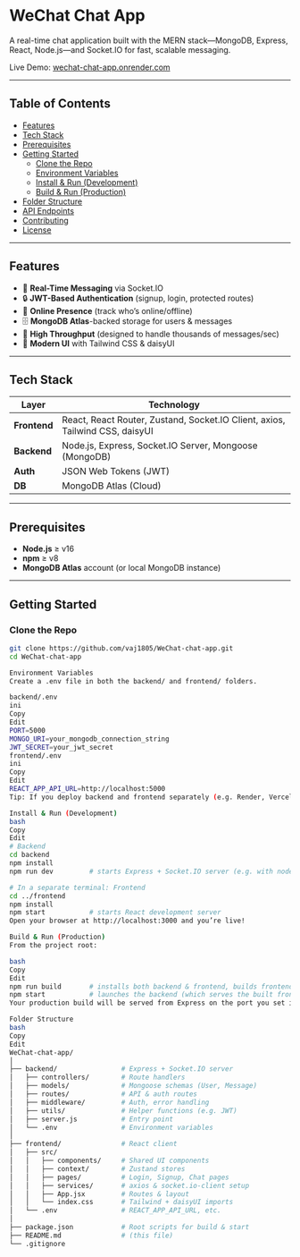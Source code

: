 # WeChat Chat App

A real-time chat application built with the MERN stack—MongoDB, Express, React, Node.js—and Socket.IO for fast, scalable messaging.

Live Demo: [wechat-chat-app.onrender.com](https://wechat-chat-app.onrender.com)

---

## Table of Contents

- [Features](#features)  
- [Tech Stack](#tech-stack)  
- [Prerequisites](#prerequisites)  
- [Getting Started](#getting-started)  
  - [Clone the Repo](#clone-the-repo)  
  - [Environment Variables](#environment-variables)  
  - [Install & Run (Development)](#install--run-development)  
  - [Build & Run (Production)](#build--run-production)  
- [Folder Structure](#folder-structure)  
- [API Endpoints](#api-endpoints)  
- [Contributing](#contributing)  
- [License](#license)  

---

## Features

- 🚀 **Real-Time Messaging** via Socket.IO  
- 🔒 **JWT-Based Authentication** (signup, login, protected routes)  
- 👥 **Online Presence** (track who’s online/offline)  
- 🗄️ **MongoDB Atlas**-backed storage for users & messages  
- 💨 **High Throughput** (designed to handle thousands of messages/sec)  
- 🎨 **Modern UI** with Tailwind CSS & daisyUI  

---

## Tech Stack

| Layer        | Technology                              |
| ------------ | ---------------------------------------- |
| **Frontend** | React, React Router, Zustand, Socket.IO Client, axios, Tailwind CSS, daisyUI |
| **Backend**  | Node.js, Express, Socket.IO Server, Mongoose (MongoDB) |
| **Auth**     | JSON Web Tokens (JWT)                   |
| **DB**       | MongoDB Atlas (Cloud)                   |

---

## Prerequisites

- **Node.js** ≥ v16  
- **npm** ≥ v8  
- **MongoDB Atlas** account (or local MongoDB instance)  

---

## Getting Started

### Clone the Repo

```bash
git clone https://github.com/vaj1805/WeChat-chat-app.git
cd WeChat-chat-app

Environment Variables
Create a .env file in both the backend/ and frontend/ folders.

backend/.env
ini
Copy
Edit
PORT=5000
MONGO_URI=your_mongodb_connection_string
JWT_SECRET=your_jwt_secret
frontend/.env
ini
Copy
Edit
REACT_APP_API_URL=http://localhost:5000
Tip: If you deploy backend and frontend separately (e.g. Render, Vercel), update REACT_APP_API_URL to your deployed backend URL.

Install & Run (Development)
bash
Copy
Edit
# Backend
cd backend
npm install
npm run dev         # starts Express + Socket.IO server (e.g. with nodemon)

# In a separate terminal: Frontend
cd ../frontend
npm install
npm start           # starts React development server
Open your browser at http://localhost:3000 and you’re live!

Build & Run (Production)
From the project root:

bash
Copy
Edit
npm run build       # installs both backend & frontend, builds frontend
npm start           # launches the backend (which serves the built frontend)
Your production build will be served from Express on the port you set in backend/.env.

Folder Structure
bash
Copy
Edit
WeChat-chat-app/
│
├── backend/                # Express + Socket.IO server
│   ├── controllers/        # Route handlers
│   ├── models/             # Mongoose schemas (User, Message)
│   ├── routes/             # API & auth routes
│   ├── middleware/         # Auth, error handling
│   ├── utils/              # Helper functions (e.g. JWT)
│   ├── server.js           # Entry point
│   └── .env                # Environment variables
│
├── frontend/               # React client
│   ├── src/
│   │   ├── components/     # Shared UI components
│   │   ├── context/        # Zustand stores
│   │   ├── pages/          # Login, Signup, Chat pages
│   │   ├── services/       # axios & socket.io-client setup
│   │   ├── App.jsx         # Routes & layout
│   │   └── index.css       # Tailwind + daisyUI imports
│   └── .env                # REACT_APP_API_URL, etc.
│
├── package.json            # Root scripts for build & start
├── README.md               # (this file)
└── .gitignore

